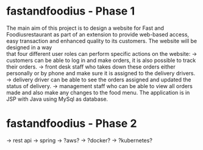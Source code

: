 # fastandfoodius - Phase 1
The main aim of this project is to design a website for Fast and Foodiusrestaurant as part of an extension to provide 
web-based access, easy transaction and enhanced quality to its customers.  The  website  will  be  designed  in  a  way  
that  four different user roles  can  perform specific actions on the website:
-> customers can be able to log in and make orders, it is also possible to track their orders. 
-> front desk staff who takes down these orders either personally or by phone and make sure it is assigned to the delivery drivers. 
-> delivery driver can be able to see the orders assigned and updated the status of delivery. 
-> management staff who can be able to view all orders made and also make any changes to the food menu.
The application is in JSP with Java using MySql as database.

# fastandfoodius - Phase 2
-> rest api 
-> spring
-> ?aws?
-> ?docker?
-> ?kubernetes?
